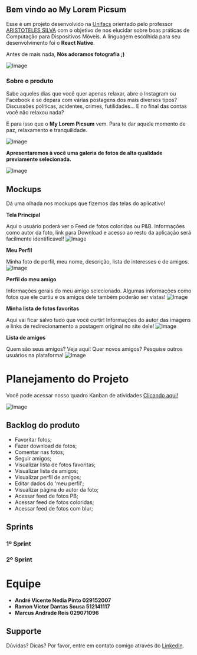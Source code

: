 ## Bem vindo ao My Lorem Picsum

Esse é um projeto desenvolvido na [Unifacs](https://www.unifacs.br/) orientado pelo professor [ARISTOTELES SILVA](https://github.com/totemarcal) com o objetivo de nos elucidar sobre boas práticas de Computação para Dispositivos Móveis. A linguagem escolhida para seu desenvolvimento foi o **React Native**.

Antes de mais nada, **Nós adoramos fotografia ;)**

![Image](https://naliaa.bn.files.1drv.com/y4mpARa6AU_bU7zG-KQEfCdIituKQFMDLI2pooFN7ajmpTD5V83NnhQlSkSdzM0KZaeWsDe4c4XnOgiSgw3wW2z-aCM6ubeQfysIWbcaY2PUYFuqRe8n6JyxmbFgQ_IXaF-hTJqWWB7qqRWcW1B6mGxUoSWarSyVRJUyLmy2-iAqrePNtl8WSiZc2AuaCzf722iqRZ2IUzlVfS-0xGO8UTaQw?width=2777&height=3887&cropmode=none)

### Sobre o produto
Sabe aqueles dias que você quer apenas relaxar, abre o Instagram ou Facebook e se depara com várias postagens dos mais diversos tipos? Discussões políticas, acidentes, crimes, futilidades... E no final das contas você não relaxou nada?

É para isso que o **My Lorem Picsum** vem. Para te dar aquele momento de paz, relaxamento e tranquilidade.

![Image](https://i.picsum.photos/id/211/1920/1280.jpg)

**Apresentaremos à você uma galeria de fotos de alta qualidade previamente selecionada.**

![Image](https://i.picsum.photos/id/289/2800/1508.jpg)

## Mockups
Dá uma olhada nos mockups que fizemos das telas do aplicativo!

**Tela Principal**

Aqui o usuário poderá ver o Feed de fotos coloridas ou P&B. Informações como autor da foto, link para Download e acesso ao resto da aplicação será facilmente identificavel!
![Image](https://kwnj3a.bn.files.1drv.com/y4mHPEFmTL8xH15aKGrjnIa2xWiEKwU-8F9qDOXtt45E4nivON-7AQy4-YlFOF0Bj8r4TixoVGwVF-mE_w6rzWhoENmfcY_LtyrQX_bMuX1RtkMDM7NKUrt3UO59RG7V_iv4HC1pOs9QVONLcKohWZeEMg3_3IacsTUOjc8O_i9m02EgJZgi-2SzfWO82FSY1X5H72m6oWC8ZA0XBH0mpp2rw?width=3024&height=2309&cropmode=none)


**Meu Perfil**

Minha foto de perfil, meu nome, descrição, lista de interesses e de amigos.
![Image](https://mwliaa.bn.files.1drv.com/y4mztnUSZO12eej9Gqe8HJzK2EJl69Yd_eb4DR4s1iipNrv4Ulp4ClyqTjNvgFkRwMZcHwXswVIJFchKmJsvDmgqMhBG1g4iOF2CjIwq-1YBpBmoMn-Mp7e-NyJH9OtKeKUnqE8WFgHTtXEby7SGjrrtSMrpndEWvJX1nrl8Zi1z0cOKSDiZDF55R7Vxww7OwoYS5vbf21M0ksD6dqWQmxlag?width=3024&height=2550&cropmode=none)


**Perfil do meu amigo**

Informações gerais do meu amigo selecionado. Algumas informações como fotos que ele curtiu e os amigos dele também poderão ser vistas!
![Image](https://mqliaa.bn.files.1drv.com/y4m17j30Iv1POOZPbv6fk6QaZT8ck-GUlGMa5B5JqSb00raJVuXhRiitpOzrQOH3RNflrmpc6DH45oU8zWHdddlbf7eDUryiiK_RhU1ry2kWpm4IfjflHmQhWRcz9t6x0Q5R0YrkGOAbvchSS605BTEUzPb06OixTbmPQ5CznyXVgkryA9E4eTp1x5zItZmu2N7mLJZ1ujiHIQNi9TN7Yw2oA?width=3024&height=2622&cropmode=none)

**Minha lista de fotos favoritas**

Aqui vai ficar salvo tudo que você curtir! Informações do autor das imagens e links de redirecionamento a postagem original no site dele!
![Image](https://mgliaa.bn.files.1drv.com/y4msBH9In4QdqXvDcJL2qyE6JXQf8TctyJYxKJz5Mm0_L_UsPyjSXlWcsHPEqlMocgSfyAhCeOTb7vWNEBr7xU_my9VBdLut1bIhnuPmS-GypOkYjTYqpKFJfR1K8vxP6-s6RXPs9ClbGYHfvu97gSgfP9UDM0qpn9Z2TD6m6cSYX6xpbVPKxOOkfm6f-PJNwyfPFrL7EKNnGlQWzV2yD7WsQ?width=3024&height=2393&cropmode=none)


**Lista de amigos**

Quem são seus amigos? Veja aqui! Quer novos amigos? Pesquise outros usuários na plataforma!
![Image](https://lanj3a.bn.files.1drv.com/y4mrUz5VospDCKkTlpD-eg7MIR78K1lHT_wrqWUrqJ5XnneFrUcjobaShue-vS_1RqYxUngtYieqYu__yqVzIeWg3e9ckncKY31dIlBu92q-LdOeAsQ62hysWkPxKeAfhAW_RWEzeOFHecqRFEpzYIMw2RSdLl7Qf6NLQmixNUPhv2O4u5Wm_-EWI3YKfHC5Iv7dwUcjpPY6WSqOlXqwR0BVQ?width=3024&height=2631&cropmode=none)


# Planejamento do Projeto

Você pode acessar nosso quadro Kanban de atividades [Clicando aqui!](https://trello.com/invite/b/Yf5OsXIt/bd95be951b00aba72d23127c3668bcbb/my-lorem-picsum)

![Image](https://maliaa.bn.files.1drv.com/y4mNKqJ30qkeu48gsiuKIczeGpikdrifns_Thkho_AX7a8N9_7TEukO0hnoS8G4aOVcLgQDozBUOguCruCBifiOFP40g1TD70LWxjnNjjWFhybMpfeR-RoWTtAIQ_oOPw7ARqIAz1vw0QZBBa-TiGlCi14iCQRb37jtTT5rjFflcvnWrQe75S-eyn1cCFslm81oWKPIzJ9jR1JBxGxPeBJsOg?width=1126&height=638&cropmode=none)

## Backlog do produto

- Favoritar fotos;
- Fazer download de fotos;
- Comentar nas fotos;
- Seguir amigos;
- Visualizar lista de fotos favoritas;
- Visualizar lista de amigos;
- Visualizar perfil de amigos;
- Editar dados do 'meu perfil';
- Visualizar página do autor da foto;
- Acessar feed de fotos PB;
- Acessar feed de fotos coloridas;
- Acessar feed de fotos com blur;

## Sprints 

### 1º Sprint

### 2º Sprint

# Equipe

- **André Vicente Nedia Pinto 029152007**
- **Ramon Victor Dantas Sousa 512141117**
- **Marcus Andrade Reis 029071096**

## Supporte

Dúvidas? Dicas? Por favor, entre em contato comigo através do [LinkedIn](https://www.linkedin.com/in/andrevnp).
